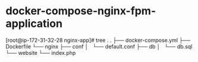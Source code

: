 # docker-compose-nginx-fpm-application

[root@ip-172-31-32-28 nginx-app]# tree .
.
├── docker-compose.yml
├── Dockerfile
└── nginx
    ├── conf
    │   └── default.conf
    ├── db
    │   └── db.sql
    └── website
        └── index.php
